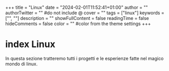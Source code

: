 +++
title = "Linux"
date = "2024-02-01T11:52:41+01:00"
author = ""
authorTwitter = "" #do not include @
cover = ""
tags = ["linux"]
keywords = ["", ""]
description = ""
showFullContent = false
readingTime = false
hideComments = false
color = "" #color from the theme settings
+++

# index Linux
In questa sezione tratteremo tutti i progetti e le esperienze fatte nel magico mondo di linux.


